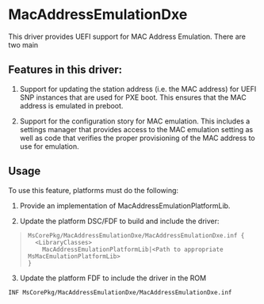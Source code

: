# MacAddressEmulationDxe

This driver provides UEFI support for MAC Address Emulation. There are two main

## Features in this driver:

1. Support for updating the station address (i.e. the MAC address) for UEFI SNP
instances that are used for PXE boot.  This ensures that the MAC address is
emulated in preboot.

2. Support for the configuration story for MAC emulation.  This includes a
settings manager that provides access to the MAC emulation setting as well as
code that verifies the proper provisioning of the MAC address to use for
emulation.

##  Usage

To use this feature, platforms must do the following:

1. Provide an implementation of MacAddressEmulationPlatformLib.

2. Update the platform DSC/FDF to build and include the driver:

> ```dsc
> MsCorePkg/MacAddressEmulationDxe/MacAddressEmulationDxe.inf {
>   <LibraryClasses>
>     MacAddressEmulationPlatformLib|<Path to appropriate MsMacEmulationPlatformLib>
> }
> ```

3. Update the platform FDF to include the driver in the ROM

```fdf
INF MsCorePkg/MacAddressEmulationDxe/MacAddressEmulationDxe.inf
```
